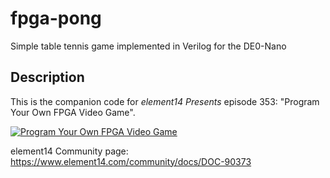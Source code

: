 # fpga-pong
Simple table tennis game implemented in Verilog for the DE0-Nano

## Description
This is the companion code for *element14 Presents* episode 353: "Program Your Own FPGA Video Game".

[![Program Your Own FPGA Video Game](https://img.youtube.com/vi/inrfigeLJeM/0.jpg)](https://www.youtube.com/watch?v=inrfigeLJeM)
 
element14 Community page:
https://www.element14.com/community/docs/DOC-90373
